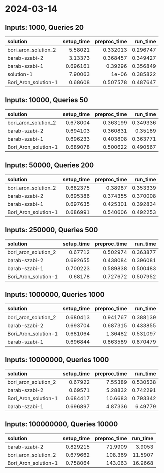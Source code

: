 # 2024-03-14

## Inputs: 1000, Queries 20

| solution             |   setup_time |   preproc_time |   run_time |
|:---------------------|-------------:|---------------:|-----------:|
| bori_aron_solution_2 |     5.58021  |       0.332013 |   0.296747 |
| barab-szabi-2        |     3.13373  |       0.368457 |   0.349427 |
| barab-szabi-1        |     0.696161 |       0.39296  |   0.356849 |
| solution-1           |     7.90063  |       1e-06    |   0.385822 |
| Bori_Aron_solution-1 |     0.68608  |       0.507578 |   0.487647 |

## Inputs: 10000, Queries 50

| solution             |   setup_time |   preproc_time |   run_time |
|:---------------------|-------------:|---------------:|-----------:|
| bori_aron_solution_2 |     0.678004 |       0.363199 |   0.349336 |
| barab-szabi-2        |     0.694103 |       0.360831 |   0.35189  |
| barab-szabi-1        |     0.696233 |       0.403808 |   0.363771 |
| Bori_Aron_solution-1 |     0.689078 |       0.500622 |   0.490567 |

## Inputs: 50000, Queries 200

| solution             |   setup_time |   preproc_time |   run_time |
|:---------------------|-------------:|---------------:|-----------:|
| bori_aron_solution_2 |     0.682375 |       0.38987  |   0.353339 |
| barab-szabi-2        |     0.695386 |       0.374355 |   0.370008 |
| barab-szabi-1        |     0.697635 |       0.425301 |   0.392834 |
| Bori_Aron_solution-1 |     0.686991 |       0.540606 |   0.492253 |

## Inputs: 250000, Queries 500

| solution             |   setup_time |   preproc_time |   run_time |
|:---------------------|-------------:|---------------:|-----------:|
| bori_aron_solution_2 |     0.67712  |       0.502974 |   0.363877 |
| barab-szabi-2        |     0.692655 |       0.438084 |   0.396081 |
| barab-szabi-1        |     0.700223 |       0.589838 |   0.500483 |
| Bori_Aron_solution-1 |     0.68178  |       0.727672 |   0.507952 |

## Inputs: 1000000, Queries 1000

| solution             |   setup_time |   preproc_time |   run_time |
|:---------------------|-------------:|---------------:|-----------:|
| bori_aron_solution_2 |     0.680413 |       0.941767 |   0.388139 |
| barab-szabi-2        |     0.693704 |       0.687315 |   0.433855 |
| Bori_Aron_solution-1 |     0.681064 |       1.36482  |   0.531097 |
| barab-szabi-1        |     0.696844 |       0.863589 |   0.870479 |

## Inputs: 10000000, Queries 1000

| solution             |   setup_time |   preproc_time |   run_time |
|:---------------------|-------------:|---------------:|-----------:|
| bori_aron_solution_2 |     0.67922  |        7.55389 |   0.530538 |
| barab-szabi-2        |     0.69571  |        5.28832 |   0.742291 |
| Bori_Aron_solution-1 |     0.684417 |       10.6683  |   0.793342 |
| barab-szabi-1        |     0.696897 |        4.87336 |   6.49779  |

## Inputs: 100000000, Queries 10000

| solution             |   setup_time |   preproc_time |   run_time |
|:---------------------|-------------:|---------------:|-----------:|
| barab-szabi-2        |     0.829215 |        71.9909 |     3.9053 |
| bori_aron_solution_2 |     0.679662 |       108.369  |    11.5907 |
| Bori_Aron_solution-1 |     0.758064 |       143.063  |    16.9668 |